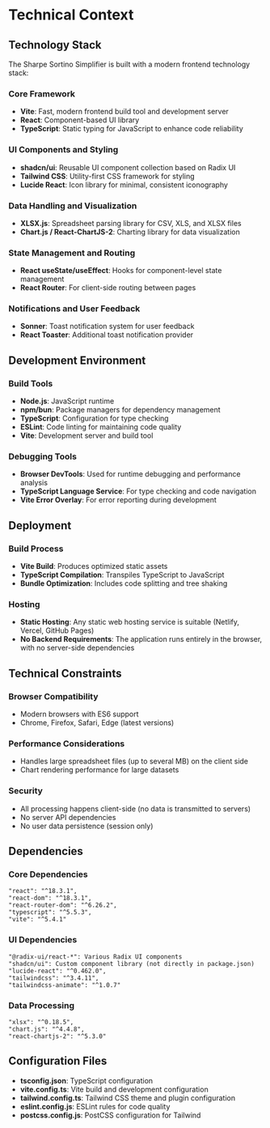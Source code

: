 # Technical Context

## Technology Stack

The Sharpe Sortino Simplifier is built with a modern frontend technology stack:

### Core Framework
- **Vite**: Fast, modern frontend build tool and development server
- **React**: Component-based UI library
- **TypeScript**: Static typing for JavaScript to enhance code reliability

### UI Components and Styling
- **shadcn/ui**: Reusable UI component collection based on Radix UI
- **Tailwind CSS**: Utility-first CSS framework for styling
- **Lucide React**: Icon library for minimal, consistent iconography

### Data Handling and Visualization
- **XLSX.js**: Spreadsheet parsing library for CSV, XLS, and XLSX files
- **Chart.js / React-ChartJS-2**: Charting library for data visualization

### State Management and Routing
- **React useState/useEffect**: Hooks for component-level state management
- **React Router**: For client-side routing between pages

### Notifications and User Feedback
- **Sonner**: Toast notification system for user feedback
- **React Toaster**: Additional toast notification provider

## Development Environment

### Build Tools
- **Node.js**: JavaScript runtime
- **npm/bun**: Package managers for dependency management
- **TypeScript**: Configuration for type checking
- **ESLint**: Code linting for maintaining code quality
- **Vite**: Development server and build tool

### Debugging Tools
- **Browser DevTools**: Used for runtime debugging and performance analysis
- **TypeScript Language Service**: For type checking and code navigation
- **Vite Error Overlay**: For error reporting during development

## Deployment

### Build Process
- **Vite Build**: Produces optimized static assets
- **TypeScript Compilation**: Transpiles TypeScript to JavaScript
- **Bundle Optimization**: Includes code splitting and tree shaking

### Hosting
- **Static Hosting**: Any static web hosting service is suitable (Netlify, Vercel, GitHub Pages)
- **No Backend Requirements**: The application runs entirely in the browser, with no server-side dependencies

## Technical Constraints

### Browser Compatibility
- Modern browsers with ES6 support
- Chrome, Firefox, Safari, Edge (latest versions)

### Performance Considerations
- Handles large spreadsheet files (up to several MB) on the client side
- Chart rendering performance for large datasets

### Security
- All processing happens client-side (no data is transmitted to servers)
- No server API dependencies
- No user data persistence (session only)

## Dependencies

### Core Dependencies
```
"react": "^18.3.1",
"react-dom": "^18.3.1",
"react-router-dom": "^6.26.2",
"typescript": "^5.5.3",
"vite": "^5.4.1"
```

### UI Dependencies
```
"@radix-ui/react-*": Various Radix UI components
"shadcn/ui": Custom component library (not directly in package.json)
"lucide-react": "^0.462.0",
"tailwindcss": "^3.4.11",
"tailwindcss-animate": "^1.0.7"
```

### Data Processing
```
"xlsx": "^0.18.5",
"chart.js": "^4.4.8",
"react-chartjs-2": "^5.3.0"
```

## Configuration Files

- **tsconfig.json**: TypeScript configuration
- **vite.config.ts**: Vite build and development configuration
- **tailwind.config.ts**: Tailwind CSS theme and plugin configuration
- **eslint.config.js**: ESLint rules for code quality
- **postcss.config.js**: PostCSS configuration for Tailwind 